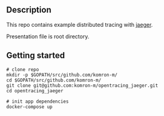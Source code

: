 ## Description
This repo contains example distributed tracing with [jaeger](https://www.jaegertracing.io).

Presentation file is root directory.

## Getting started

```shell
# clone repo
mkdir -p $GOPATH/src/github.com/komron-m/
cd $GOPATH/src/github.com/komron-m/
git clone git@github.com:komron-m/opentracing_jaeger.git
cd opentracing_jaeger

# init app dependencies
docker-compose up
```
